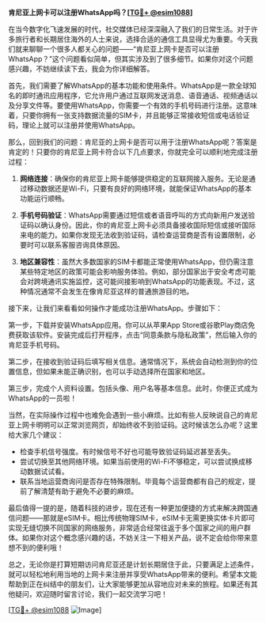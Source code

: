**肯尼亚上网卡可以注册WhatsApp吗？[[TG💪+ @esim1088](https://t.me/s/esim1088)]**

在当今数字化飞速发展的时代，社交媒体已经深深融入了我们的日常生活。对于许多旅行者和长期居住海外的人士来说，选择合适的通信工具显得尤为重要。今天我们就来聊聊一个很多人都关心的问题——“肯尼亚上网卡是否可以注册WhatsApp？”这个问题看似简单，但其实涉及到了很多细节。如果你对这个问题感兴趣，不妨继续读下去，我会为你详细解答。

首先，我们需要了解WhatsApp的基本功能和使用条件。WhatsApp是一款全球知名的即时通讯应用程序，它允许用户通过互联网发送消息、语音通话、视频通话以及分享文件等。要使用WhatsApp，你需要一个有效的手机号码进行注册。这意味着，只要你拥有一张支持数据流量的SIM卡，并且能够正常接收短信或电话验证码，理论上就可以注册并使用WhatsApp。

那么，回到我们的问题：肯尼亚的上网卡是否可以用于注册WhatsApp呢？答案是肯定的！只要你的肯尼亚上网卡符合以下几点要求，你就完全可以顺利地完成注册过程：

1. **网络连接**：确保你的肯尼亚上网卡能够提供稳定的互联网接入服务。无论是通过移动数据还是Wi-Fi，只要有良好的网络环境，就能保证WhatsApp的基本功能运行顺畅。
   
2. **手机号码验证**：WhatsApp需要通过短信或者语音呼叫的方式向新用户发送验证码以确认身份。因此，你的肯尼亚上网卡必须具备接收国际短信或接听国际来电的能力。如果你发现无法收到验证码，请检查运营商是否有设置限制，必要时可以联系客服咨询具体原因。

3. **地区兼容性**：虽然大多数国家的SIM卡都能正常使用WhatsApp，但仍需注意某些特定地区的政策可能会影响服务体验。例如，部分国家出于安全考虑可能会对跨境通讯实施监控，这可能间接影响到WhatsApp的功能表现。不过，这种情况通常不会发生在像肯尼亚这样的普通旅游目的地。

接下来，让我们来看看如何操作才能成功注册WhatsApp。步骤如下：

第一步，下载并安装WhatsApp应用。你可以从苹果App Store或谷歌Play商店免费获取该软件。安装完成后打开程序，点击“同意条款与隐私政策”，然后输入你的肯尼亚手机号码。

第二步，在接收到验证码后填写相关信息。通常情况下，系统会自动检测到你的位置信息，但如果未能正确识别，也可以手动选择所在国家和地区。

第三步，完成个人资料设置。包括头像、用户名等基本信息。此时，你便正式成为WhatsApp的一员啦！

当然，在实际操作过程中也难免会遇到一些小麻烦。比如有些人反映说自己的肯尼亚上网卡明明可以正常浏览网页，却始终收不到验证码。这时候该怎么办呢？这里给大家几个建议：

- 检查手机信号强度。有时候信号不好也可能导致验证码延迟甚至丢失。
- 尝试切换至其他网络环境。如果当前使用的Wi-Fi不够稳定，可以尝试换成移动数据试试看。
- 联系当地运营商询问是否存在特殊限制。毕竟每个运营商都有自己的规定，提前了解清楚有助于避免不必要的麻烦。

最后值得一提的是，随着科技的进步，现在还有一种更加便捷的方式来解决跨国通信问题——那就是eSIM卡。相比传统物理SIM卡，eSIM卡无需更换实体卡片即可实现无缝切换不同国家的网络服务，非常适合经常往返于多个国家之间的用户群体。如果你对这个概念感兴趣的话，不妨关注一下相关产品，说不定会给你带来意想不到的便利哦！

总之，无论你是打算短期访问肯尼亚还是计划长期居住于此，只要满足上述条件，就可以轻松地利用当地的上网卡来注册并享受WhatsApp带来的便利。希望本文能帮助到正在纠结中的朋友们，让大家能够更加从容地应对未来的旅程。如果还有其他疑问，欢迎随时留言讨论，我们一起交流学习吧！

[[TG💪+ @esim1088](https://t.me/s/esim1088) ![Image](https://i.postimg.cc/4NQfJmqS/Snipaste-2025-05-13-00-14-12.png)]